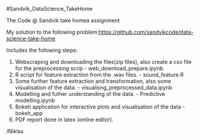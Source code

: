 #Sandvik_DataScience_TakeHome

The Code @ Sandvik take homea assignment

My solution to the following problem:https://github.com/sandvikcode/data-science-take-home

Includes the following steps:

1. Webscraping and downloading the files(zip files), also create a csv file for the preprocessing scrip - web_download_prepare.ipynb
2. R script for feature extraction from the .wav files. - sound_feature.R
3. Some further feature extraction and transformation, also some visualisation of the data. - visualisng_preprocessed_data.ipynb
4. Modelling and futher understanding of the data. - Predictive modelling.ipynb
5. Bokeh application for interactive plots and visualisation of the data - bokeh_app 
6. PDF report done in latex (online editor).

/Niklas
